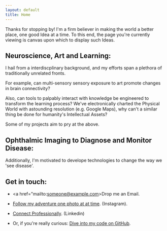```yaml
---
layout: default
title: Home
---
```

<p class="message">
  Thanks for stopping by! I'm a firm believer in making the world a better place, one good Idea at a time. To this end, the page you're currently viewing 
  is canvas upon which to display such Ideas. 
</p>

## Neuroscience, Art and Learning: 

I hail from a interdiscplinary background, and my efforts span a plethora of traditionally unrelated fronts. 

For example, can multi-sensory sensory exposure to art promote changes in brain connectivity?

Also, can tools to palpably interact with knowledge be engineered to transform the learning process? We've 
electronically charted the Physical World with astounding resolution (e.g. Google Maps), why can't a similar thing be 
done for humanity's Intellectual Assets? 

Some of my projects aim to pry at the above. 

## Ophthalmic Imaging to Diagnose and Monitor Disease: 

Additionally, I'm motivated to develope technologies to change the way we 'see disease'. 

## Get in touch: 

* <a href="mailto:someone@example.com>Drop me an Email.</a>

* [Follow my adventure one photo at at time](https://www.instagram.com/matthew.awesome.23/). (Instagram). 

* [Connect Professionally](https://www.linkedin.com/in/matthew-ellis-4a695446/). (Linkedin)

* Or, if you're really curious: [Dive into my code on GitHub](https://github.com/MatthewAwesome). 





